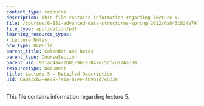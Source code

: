 ```yaml
---
content_type: resource
description: This file contains information regarding lecture 5.
file: /courses/6-851-advanced-data-structures-spring-2012/0a843cb24e797a1ab1eef69b1d74022e_MIT6_851S12_Lecture5.pdf
file_type: application/pdf
learning_resource_types:
- Lecture Notes
ocw_type: OCWFile
parent_title: Calendar and Notes
parent_type: CourseSection
parent_uid: 9d1ac4aa-2b01-9b19-847d-5dfcd274a338
resourcetype: Document
title: Lecture 5 - Detailed Description
uid: 0a843cb2-4e79-7a1a-b1ee-f69b1d74022e
---
```

This file contains information regarding lecture 5.

